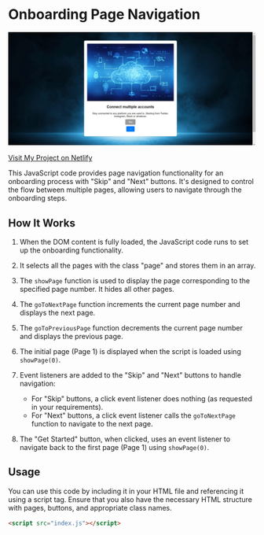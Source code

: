 # Onboarding Page Navigation

![Onboarding](/Onboarding-cover.jpg)

[Visit My Project on Netlify](https://nenorvalls-onboarding.netlify.app/)


This JavaScript code provides page navigation functionality for an onboarding process with "Skip" and "Next" buttons. It's designed to control the flow between multiple pages, allowing users to navigate through the onboarding steps.

## How It Works

1. When the DOM content is fully loaded, the JavaScript code runs to set up the onboarding functionality.

2. It selects all the pages with the class "page" and stores them in an array.

3. The `showPage` function is used to display the page corresponding to the specified page number. It hides all other pages.

4. The `goToNextPage` function increments the current page number and displays the next page.

5. The `goToPreviousPage` function decrements the current page number and displays the previous page.

6. The initial page (Page 1) is displayed when the script is loaded using `showPage(0)`.

7. Event listeners are added to the "Skip" and "Next" buttons to handle navigation:

   - For "Skip" buttons, a click event listener does nothing (as requested in your requirements).
   - For "Next" buttons, a click event listener calls the `goToNextPage` function to navigate to the next page.

8. The "Get Started" button, when clicked, uses an event listener to navigate back to the first page (Page 1) using `showPage(0)`.

## Usage

You can use this code by including it in your HTML file and referencing it using a script tag. Ensure that you also have the necessary HTML structure with pages, buttons, and appropriate class names.

```html
<script src="index.js"></script>
